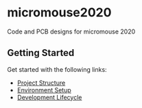 # micromouse2020

Code and PCB designs for micromouse 2020

## Getting Started

Get started with the following links:

- [Project Structure](documentation/Project%20Structure.md)
- [Environment Setup](documentation/Environment%20Setup.md)
- [Development Lifecycle](documentation/Development%20Lifecycle.md)